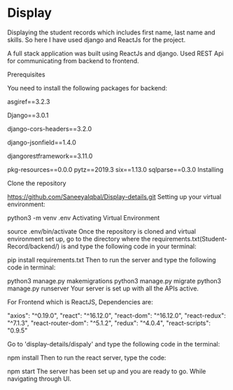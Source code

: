 # Display

Displaying the student records which includes first name, last name and skills. So here I have used django and ReactJs for the project.

A full stack application was built using ReactJs and django. Used REST Api for communicating from backend to frontend.

Prerequisites

You need to install the following packages for backend:

asgiref==3.2.3

Django==3.0.1

django-cors-headers==3.2.0

django-jsonfield==1.4.0

djangorestframework==3.11.0

pkg-resources==0.0.0
pytz==2019.3
six==1.13.0
sqlparse==0.3.0
Installing

Clone the repository

https://github.com/SaneeyaIqbal/Display-details.git
Setting up your virtual environment:

python3 -m venv .env
Activating Virtual Environment

source .env/bin/activate
Once the repository is cloned and virtual environment set up, go to the directory where the requirements.txt(Student-Record/backend/) is and type the following code in your terminal:

pip install requirements.txt
Then to run the server and type the following code in terminal:

python3 manage.py makemigrations
python3 manage.py migrate
python3 manage.py runserver
Your server is set up with all the APIs active.

For Frontend which is ReactJS, Dependencies are:

"axios": "^0.19.0",
"react": "^16.12.0",
"react-dom": "^16.12.0",
"react-redux": "^7.1.3",
"react-router-dom": "^5.1.2",
"redux": "^4.0.4",
"react-scripts": "0.9.5"

Go to 'display-details/dispaly' and type the following code in the terminal:

npm install
Then to run the react server, type the code:

npm start
The server has been set up and you are ready to go. While navigating through UI.
